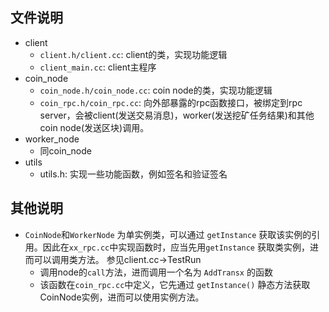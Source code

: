 ## 



## 文件说明

- client
  - `client.h/client.cc`: client的类，实现功能逻辑
  - `client_main.cc`: client主程序
- coin_node
  - `coin_node.h/coin_node.cc`: coin node的类，实现功能逻辑
  - `coin_rpc.h/coin_rpc.cc`: 向外部暴露的rpc函数接口，被绑定到rpc server，会被client(发送交易消息)，worker(发送挖矿任务结果)和其他coin node(发送区块)调用。
- worker_node
  - 同coin_node
- utils
  - utils.h: 实现一些功能函数，例如签名和验证签名



## 其他说明
- `CoinNode`和`WorkerNode` 为单实例类，可以通过 `getInstance` 获取该实例的引用。因此在`xx_rpc.cc`中实现函数时，应当先用`getInstance` 获取类实例，进而可以调用类方法。
参见client.cc->TestRun
  - 调用node的`call`方法，进而调用一个名为 `AddTransx` 的函数
  - 该函数在`coin_rpc.cc`中定义，它先通过 `getInstance()` 静态方法获取CoinNode实例，进而可以使用实例方法。